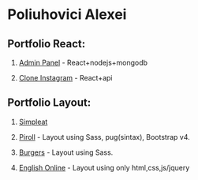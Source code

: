 
# Poliuhovici Alexei

## Portfolio React: 

1. [Admin Panel](https://github.com/Alexpol19/Admin-Panel "Admin Panel") - React+nodejs+mongodb

2. [Clone Instagram](https://github.com/Alexpol19/Clone-instagram "Clone Instagram") - React+api

## Portfolio Layout:

1. [Simpleat](https://alexpol19.github.io/SimpleatTestWork/ "SimpleatTestWork")

2. [Piroll](https://alexpol19.github.io/Piroll/ "Piroll") - Layout using Sass, pug(sintax), Bootstrap v4.

3. [Burgers](https://alexpol19.github.io/Burgers/ "Burgers") - Layout using Sass.

4. [English Online](https://alexpol19.github.io/EO/ "English Online") - Layout using only html,css,js/jquery




